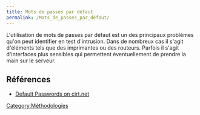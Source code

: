 ```yaml
---
title: Mots de passes par défaut
permalink: /Mots_de_passes_par_défaut/
---
```


L'utilisation de mots de passes par défaut est un des principaux problèmes qu'on peut identifier en test d'intrusion. Dans de nombreux cas il s'agit d'éléments tels que des imprimantes ou des routeurs. Parfois il s'agit d'interfaces plus sensibles qui permettent éventuellement de prendre la main sur le serveur.

Références
----------

-   [Default Passwords on cirt.net](https://cirt.net/passwords)

[Category:Méthodologies](/Category:Méthodologies "wikilink")